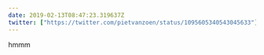 ```yaml
---
date: 2019-02-13T08:47:23.319637Z
twitter: ["https://twitter.com/pietvanzoen/status/1095605340543045633"]
---
```

hmmm
